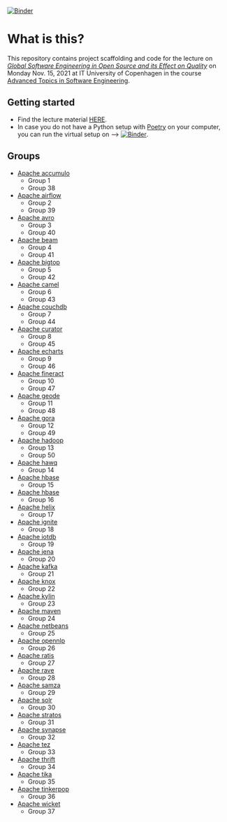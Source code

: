 [![Binder](https://mybinder.org/badge.svg)](https://mybinder.org/v2/gh/helgecph/ase-effect-branching-on-defects/master)

# What is this?

This repository contains project scaffolding and code for the lecture on [_Global Software Engineering in Open Source and its Effect on Quality_](https://itu.dk/~ropf/presentations/ase_branching_vs_sw_quality/GSE_Branching_vs_Quality.html) on Monday Nov. 15, 2021 at IT University of Copenhagen in the course [Advanced Topics in Software Engineering](https://learnit.itu.dk/course/view.php?id=3020270).


## Getting started

  * Find the lecture material [HERE](https://itu.dk/~ropf/presentations/ase_branching_vs_sw_quality/GSE_Branching_vs_Quality.html).
  * In case you do not have a Python setup with [Poetry](https://python-poetry.org/) on your computer, you can run the virtual setup on --> [![Binder](https://mybinder.org/badge.svg)](https://mybinder.org/v2/gh/helgecph/ase-effect-branching-on-defects/master).


## Groups

  * [Apache accumulo](https://github.com/apache/accumulo)
    - Group 1
    - Group 38
  * [Apache airflow](https://github.com/apache/airflow)
    - Group 2
    - Group 39
  * [Apache avro](https://github.com/apache/avro)
    - Group 3
    - Group 40
  * [Apache beam](https://github.com/apache/beam)
    - Group 4
    - Group 41
  * [Apache bigtop](https://github.com/apache/bigtop)
    - Group 5
    - Group 42
  * [Apache camel](https://github.com/apache/camel)
    - Group 6
    - Group 43
  * [Apache couchdb](https://github.com/apache/couchdb)
    - Group 7
    - Group 44
  * [Apache curator](https://github.com/apache/curator)
    - Group 8
    - Group 45
  * [Apache echarts](https://github.com/apache/echarts)
    - Group 9
    - Group 46
  * [Apache fineract](https://github.com/apache/fineract)
    - Group 10
    - Group 47
  * [Apache geode](https://github.com/apache/geode)
    - Group 11
    - Group 48
  * [Apache gora](https://github.com/apache/gora)
    - Group 12
    - Group 49
  * [Apache hadoop](https://github.com/apache/hadoop)
    - Group 13
    - Group 50
  * [Apache hawq](https://github.com/apache/hawq)
    - Group 14
  * [Apache hbase](https://github.com/apache/hbase)
    - Group 15
  * [Apache hbase](https://github.com/apache/hbase)
    - Group 16
  * [Apache helix](https://github.com/apache/helix)
    - Group 17
  * [Apache ignite](https://github.com/apache/ignite)
    - Group 18
  * [Apache iotdb](https://github.com/apache/iotdb)
    - Group 19
  * [Apache jena](https://github.com/apache/jena)
    - Group 20
  * [Apache kafka](https://github.com/apache/kafka)
    - Group 21
  * [Apache knox](https://github.com/apache/knox)
    - Group 22
  * [Apache kylin](https://github.com/apache/kylin)
    - Group 23
  * [Apache maven](https://github.com/apache/maven)
    - Group 24
  * [Apache netbeans](https://github.com/apache/netbeans)
    - Group 25
  * [Apache opennlp](https://github.com/apache/opennlp)
    - Group 26
  * [Apache ratis](https://github.com/apache/ratis)
    - Group 27
  * [Apache rave](https://github.com/apache/rave)
    - Group 28
  * [Apache samza](https://github.com/apache/samza)
    - Group 29
  * [Apache solr](https://github.com/apache/solr)
    - Group 30
  * [Apache stratos](https://github.com/apache/stratos)
    - Group 31
  * [Apache synapse](https://github.com/apache/synapse)
    - Group 32
  * [Apache tez](https://github.com/apache/tez)
    - Group 33
  * [Apache thrift](https://github.com/apache/thrift)
    - Group 34
  * [Apache tika](https://github.com/apache/tika)
    - Group 35
  * [Apache tinkerpop](https://github.com/apache/tinkerpop)
    - Group 36
  * [Apache wicket](https://github.com/apache/wicket)
    - Group 37
